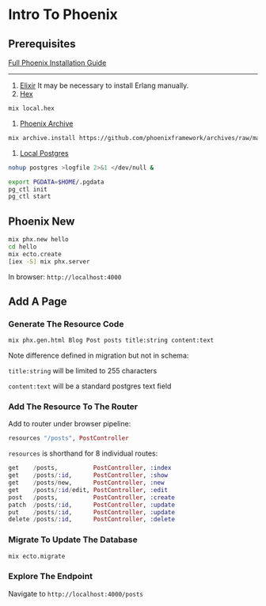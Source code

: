 # Intro To Phoenix

## Prerequisites
[Full Phoenix Installation Guide](https://hexdocs.pm/phoenix/installation.html)

---

1. [Elixir](https://elixir-lang.org/install.html) It may be necessary to install Erlang manually.
1. [Hex](https://hexdocs.pm/phoenix/installation.html#elixir-1-4-or-later)
```bash
mix local.hex
```
1. [Phoenix Archive](https://hexdocs.pm/phoenix/installation.html#phoenix)
```bash
mix archive.install https://github.com/phoenixframework/archives/raw/master/phx_new.ez
```
1. [Local Postgres](https://wiki.postgresql.org/wiki/Detailed_installation_guides)
```bash
nohup postgres >logfile 2>&1 </dev/null &
```
```bash
export PGDATA=$HOME/.pgdata
pg_ctl init
pg_ctl start
```

## Phoenix New

```bash
mix phx.new hello
cd hello
mix ecto.create
[iex -S] mix phx.server
```

In browser: `http://localhost:4000`

## Add A Page

### Generate The Resource Code

```bash
mix phx.gen.html Blog Post posts title:string content:text
```

Note difference defined in migration but not in schema:

`title:string` will be limited to 255 characters

`content:text` will be a standard postgres text field

### Add The Resource To The Router

Add to router under browser pipeline:
```elixir
resources "/posts", PostController
```

`resources` is shorthand for 8 individual routes:

```elixir
get    /posts,          PostController, :index
get    /posts/:id,      PostController, :show
get    /posts/new,      PostController, :new
get    /posts/:id/edit, PostController, :edit
post   /posts,          PostController, :create
patch  /posts/:id,      PostController, :update
put    /posts/:id,      PostController, :update
delete /posts/:id,      PostController, :delete
```

### Migrate To Update The Database

```bash
mix ecto.migrate
```

### Explore The Endpoint

Navigate to `http://localhost:4000/posts`
